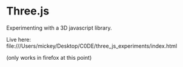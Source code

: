 # Three.js

Experimenting with a 3D javascript library.

Live here: file:///Users/mickey/Desktop/C0DE/three_js_experiments/index.html

(only works in firefox at this point)

